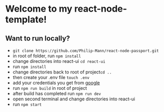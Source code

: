 # Welcome to my react-node-template!
## Want to run locally?
- `git clone https://github.com/Philip-Mann/react-node-passport.git`
- in root of folder, run `npm install`
- change directories into react-ui `cd react-ui`
- run `npm install`
- change directories back to root of project`cd ..`
- then create your .env file `touch .env`
- add your credentials you get from [google](https://console.developers.google.com/)
- run `npm run build` in root of project
- after build has completed run `npm run dev`
- open second terminal and change directories into react-ui
- run `npm start`